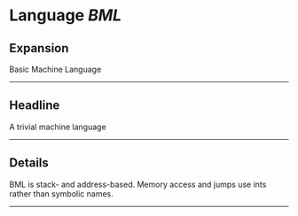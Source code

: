 # Language *BML*
## Expansion
Basic Machine Language

---
## Headline
A trivial machine language

---
## Details
BML is stack- and address-based. Memory access and jumps use ints rather than symbolic names.

---
